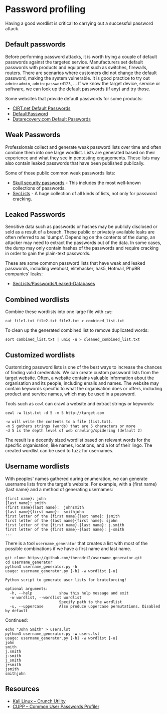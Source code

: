 # Password profiling

Having a good wordlist is critical to carrying out a successful password attack.

## Default passwords

Before performing password attacks, it is worth trying a couple of default passwords against the targeted service. 
Manufacturers set default passwords with products and equipment such as switches, firewalls, routers. There are 
scenarios where customers did not change the default password, making the system vulnerable. It is good practice to 
try out `admin:admin`, `admin:password123`, ... If we know the target device, service or software, we can look up 
the default passwords (if any) and try those. 

Some websites that provide default passwords for some products:

* [CIRT.net Default Passwords](https://cirt.net/passwords)
* [DefaultPassword](https://default-password.info/)
* [Datarecovery.com Default Passwords](https://datarecovery.com/rd/default-passwords/)

## Weak Passwords

Professionals collect and generate weak password lists over time and often combine them into one large wordlist. 
Lists are generated based on their experience and what they see in pentesting engagements. These lists may also 
contain leaked passwords that have been published publically. 

Some of those public common weak passwords lists:

* [Skull security passwords](https://wiki.skullsecurity.org/index.php?title=Passwords) - This includes the most 
well-known collections of passwords.
* [SecLists](https://github.com/danielmiessler/SecLists) - A huge collection of all kinds of lists, not only for password cracking.

## Leaked Passwords

Sensitive data such as passwords or hashes may be publicly disclosed or sold as a result of a breach. These public 
or privately available leaks are often referred to as 'dumps'. Depending on the contents of the dump, an attacker 
may need to extract the passwords out of the data. In some cases, the dump may only contain hashes of the passwords 
and require cracking in order to gain the plain-text passwords. 

These are some common password lists that have weak and leaked passwords, including webhost, elitehacker, hak5, 
Hotmail, PhpBB companies' leaks:

* [SecLists/Passwords/Leaked-Databases](https://github.com/danielmiessler/SecLists/tree/master/Passwords/Leaked-Databases)

## Combined wordlists

Combine these wordlists into one large file with `cat`:
     
    cat file1.txt file2.txt file3.txt > combined_list.txt

To clean up the generated combined list to remove duplicated words:
           
    sort combined_list.txt | uniq -u > cleaned_combined_list.txt

## Customized wordlists

Customizing password lists is one of the best ways to increase the chances of finding valid credentials. We can 
create custom password lists from the target website. Often, a website contains valuable information about the 
organisation and its people, including emails and names. The website may contain keywords specific to what the 
organisation does or offers, including product and service names, which may be used in a password.

Tools such as `cewl` can crawl a website and extract strings or keywords: 
          
    cewl -w list.txt -d 5 -m 5 http://target.com

    -w will write the contents to a file (list.txt).
    -m 5 gathers strings (words) that are 5 characters or more
    -d 5 is the depth level of web crawling/spidering (default 2)

The result is a decently sized wordlist based on relevant words for the specific organisation, like names, locations, 
and a lot of their lingo. The created wordlist can be used to fuzz for usernames. 

## Username wordlists

With peoples' names gathered during enumeration, we can generate username lists from the target's website. For 
example, with a {first name} {last name} and a method of generating usernames:

    {first name}: john
    {last name}: smith
    {first name}{last name}:  johnsmith 
    {last name}{first name}:  smithjohn  
    first letter of the {first name}{last name}: jsmith 
    first letter of the {last name}{first name}: sjohn  
    first letter of the {first name}.{last name}: j.smith 
    first letter of the {first name}-{last name}: j-smith 
    ...

There is a tool `username_generator` that creates a list with most of the possible combinations if we have a first 
name and last name.

    git clone https://github.com/therodri2/username_generator.git
    cd username_generator
    python3 username_generator.py -h 
    usage: username_generator.py [-h] -w wordlist [-u]

    Python script to generate user lists for bruteforcing!
    
    optional arguments:
      -h, --help            show this help message and exit
      -w wordlist, --wordlist wordlist
                            Specify path to the wordlist
      -u, --uppercase       Also produce uppercase permutations. Disabled by default

Continued:

    echo "John Smith" > users.lst
    python3 username_generator.py -w users.lst
    usage: username_generator.py [-h] -w wordlist [-u]
    john
    smith
    j.smith
    j-smith
    j_smith
    j+smith
    jsmith
    smithjohn

## Resources

* [Kali Linux – Crunch Utility](https://www.geeksforgeeks.org/kali-linux-crunch-utility/)
* [CUPP – Common User Passwords Profiler](https://www.geeksforgeeks.org/cupp-common-user-passwords-profiler/)